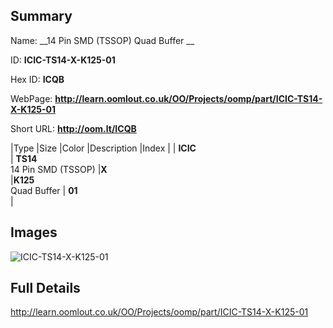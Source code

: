 

## Summary
 
Name: __14 Pin SMD (TSSOP) Quad Buffer __

ID: __ICIC-TS14-X-K125-01__

Hex ID: __ICQB__

WebPage: __http://learn.oomlout.co.uk/OO/Projects/oomp/part/ICIC-TS14-X-K125-01__

Short URL: __http://oom.lt/ICQB__


|Type   |Size   |Color   |Description   |Index   |
| __ICIC__ <br>  | __TS14__<br>14 Pin SMD (TSSOP)   |__X__<br>    |__K125__<br>Quad Buffer    | __01__<br>  |


## Images
![ICIC-TS14-X-K125-01](http://oomlout.com/oomp-gen/parts/ICIC-TS14-X-K125-01/ICIC-TS14-X-K125-01_420.jpg)

## Full Details

 http://learn.oomlout.co.uk/OO/Projects/oomp/part/ICIC-TS14-X-K125-01

